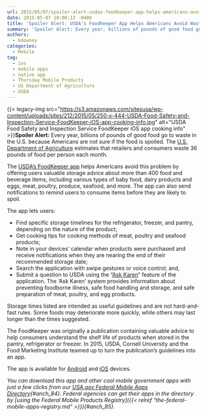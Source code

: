 ```yaml
---
url: 2015/05/07/spoiler-alert-usdas-foodkeeper-app-helps-americans-avoid-wasting-good-food.md
date: 2015-05-07 10:00:13 -0400
title: 'Spoiler Alert: USDA’s FoodKeeper App Helps Americans Avoid Wasting Good Food'
summary: 'Spoiler Alert: Every year, billions of pounds of good food go to waste in the U.S. because Americans are not sure if the food is spoiled. The U.S. Department of Agriculture estimates that retailers and consumers waste 36 pounds of food per'
authors:
  - kdowney
categories:
  - Mobile
tag:
  - ios
  - mobile apps
  - native app
  - Thursday Mobile Products
  - US Department of Agriculture
  - USDA
---
```


{{< legacy-img src="https://s3.amazonaws.com/sitesusa/wp-content/uploads/sites/212/2015/05/250-x-444-USDA-Food-Safety-and-Inspection-Service-FoodKeeper-iOS-app-cooking-info.jpg" alt="USDA Food Safety and Inspection Service FoodKeeper iOS app cooking info" >}}**Spoiler Alert:** Every year, billions of pounds of good food go to waste in the U.S. because Americans are not sure if the food is spoiled. The [U.S. Department of Agriculture](http://www.usda.gov/wps/portal/usda/usdahome) estimates that retailers and consumers waste 36 pounds of food per person each month.

The [USDA’s FoodKeeper app](http://www.usda.gov/wps/portal/usda/usdamobile?contentid=2015/04/0086.xml&contentidonly=true) helps Americans avoid this problem by offering users valuable storage advice about more than 400 food and beverage items, including various types of baby food, dairy products and eggs, meat, poultry, produce, seafood, and more. The app can also send notifications to remind users to consume items before they are likely to spoil.

The app lets users:

  * Find specific storage timelines for the refrigerator, freezer, and pantry, depending on the nature of the product;
  * Get cooking tips for cooking methods of meat, poultry and seafood products;
  * Note in your devices’ calendar when products were purchased and receive notifications when they are nearing the end of their recommended storage date;
  * Search the application with swipe gestures or voice control; and,
  * Submit a question to USDA using the “[Ask Karen](http://www.fsis.usda.gov/wps/portal/informational/askkaren)” feature of the application. The ‘Ask Karen’ system provides information about preventing foodborne illness, safe food handling and storage, and safe preparation of meat, poultry, and egg products.

Storage times listed are intended as useful guidelines and are not hard-and-fast rules. Some foods may deteriorate more quickly, while others may last longer than the times suggested.

The FoodKeeper was originally a publication containing valuable advice to help consumers understand the shelf life of products when stored in the pantry, refrigerator or freezer. In 2015, USDA, Cornell University and the Food Marketing Institute teamed up to turn the publication’s guidelines into an app.

The app is available for [Android](https://play.google.com/store/apps/details?id=gov.usda.fsis.foodkeeper&hl=en) and [iOS](https://itunes.apple.com/us/app/usda-foodkeeper/id978186100?mt=8) devices.

_You can download this app and other cool mobile government apps with just a few clicks from our [USA.gov Federal Mobile Apps Directory](http://www.usa.gov/mobileapps.shtml){#anch_84}. Federal agencies can get their apps in the directory by [using the Federal Mobile Products Registry]({{< relref "the-federal-mobile-apps-registry.md" >}}){#anch_85}._